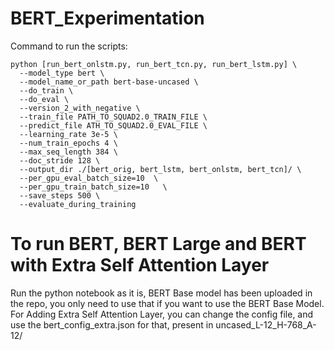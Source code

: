 # BERT_Experimentation


Command to run the scripts:

    python [run_bert_onlstm.py, run_bert_tcn.py, run_bert_lstm.py] \
      --model_type bert \
      --model_name_or_path bert-base-uncased \
      --do_train \
      --do_eval \
      --version_2_with_negative \
      --train_file PATH_TO_SQUAD2.0_TRAIN_FILE \
      --predict_file ATH_TO_SQUAD2.0_EVAL_FILE \
      --learning_rate 3e-5 \
      --num_train_epochs 4 \
      --max_seq_length 384 \
      --doc_stride 128 \
      --output_dir ./[bert_orig, bert_lstm, bert_onlstm, bert_tcn]/ \
      --per_gpu_eval_batch_size=10  \
      --per_gpu_train_batch_size=10   \
      --save_steps 500 \
      --evaluate_during_training

# To run BERT, BERT Large and BERT with Extra Self Attention Layer
Run the python notebook as it is, BERT Base model has been uploaded in the repo, you only need to use that if you want to use the BERT Base Model. For Adding Extra Self Attention Layer, you can change the config file, and use the bert_config_extra.json for that, present in uncased_L-12_H-768_A-12/
